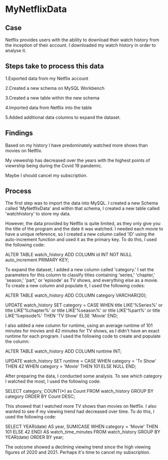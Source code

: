 # MyNetflixData

## Case
Netflix provides users with the ability to download their watch history from the inception of their account. I downloaded my watch history in order to analyse it.

## Steps take to process this data
1.Exported data from my Netflix account

2.Created a new schema on MySQL Workbench

3.Created a new table within the new schema

4.Imported data from Netflix into the table

5.Added additional data columns to expand the dataset. 

## Findings
Based on my history I have predominately watched more shows than movies on Netflix. 

My vieweship has decreased over the years with the highest points of viewrship being during the Covid 19 pandemic. 

Maybe I should cancel my subscription.

## Process

The first step was to import the data into MySQL. I created a new Schema called 'MyNetflixData' and within that schema, I created a new table called 'watchhistory' to store my data.

However, the data provided by Netflix is quite limited, as they only give you the title of the program and the date it was watched. I needed each movie to have a unique reference, so I created a new column called 'ID' using the auto-increment function and used it as the primary key. To do this, I used the following code:

ALTER TABLE watch_history
ADD COLUMN id INT NOT NULL auto_increment PRIMARY KEY;

To expand the dataset, I added a new column called 'category.' I set the parameters for this column to classify titles containing 'series,' 'chapter,' 'season,' 'part,' or 'episode' as TV shows, and everything else as a movie. To create a new column and populate it, I used the following codes:

ALTER TABLE watch_history
ADD COLUMN category VARCHAR(20);

UPDATE watch_history
SET category =
CASE
WHEN title LIKE'%Series%'
or title LIKE'%chapter%'
or title LIKE'%season%'
or title LIKE'%part%'
or title LIKE'%episode%'
THEN 'TV Show'
ELSE 'Movie'
END;

I also added a new column for runtime, using an average runtime of 101 minutes for movies and 42 minutes for TV shows, as I didn't have an exact runtime for each program. I used the following code to create and populate the column:

ALTER TABLE watch_history
ADD COLUMN runtime INT;

UPDATE watch_history
SET runtime =
CASE
WHEN category = 'Tv Show' THEN 42
WHEN category = 'Movie' THEN 101
ELSE NULL
END;

After preparing the data, I conducted some analysis. To see which category I watched the most, I used the following code:

SELECT category, COUNT(*) as Count
FROM watch_history
GROUP BY category
ORDER BY Count DESC;

This showed that I watched more TV shows than movies on Netflix. I also wanted to see if my viewing trend had decreased over time. To do this, I used the following code:

SELECT
YEAR(date) AS year,
SUM(CASE WHEN category = 'Movie' THEN 101 ELSE 42 END) AS watch_time_minutes
FROM watch_history
GROUP BY YEAR(date)
ORDER BY year;

The outcome showed a declining viewing trend since the high viewing figures of 2020 and 2021. Perhaps it's time to cancel my subscription.

